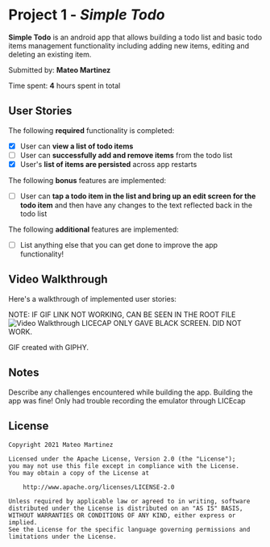 # Project 1 - *Simple Todo*

**Simple Todo** is an android app that allows building a todo list and basic todo items management functionality including adding new items, editing and deleting an existing item.

Submitted by: **Mateo Martinez**

Time spent: **4** hours spent in total

## User Stories

The following **required** functionality is completed:

* [x] User can **view a list of todo items**
* [ ] User can **successfully add and remove items** from the todo list
* [x] User's **list of items are persisted** across app restarts

The following **bonus** features are implemented:

* [ ] User can **tap a todo item in the list and bring up an edit screen for the todo item** and then have any changes to the text reflected back in the todo list

The following **additional** features are implemented:

* [ ] List anything else that you can get done to improve the app functionality!

## Video Walkthrough

Here's a walkthrough of implemented user stories:

NOTE: IF GIF LINK NOT WORKING, CAN BE SEEN IN THE ROOT FILE
<img src='https://media.giphy.com/media/jQYM0xW8DpqR7FMz0z/giphy.gif' title='Video Walkthrough' width='' alt='Video Walkthrough' />
LICECAP ONLY GAVE BLACK SCREEN. DID NOT WORK.

GIF created with GIPHY.

## Notes

Describe any challenges encountered while building the app.
Building the app was fine! Only had trouble recording the emulator through LICEcap

## License

    Copyright 2021 Mateo Martinez

    Licensed under the Apache License, Version 2.0 (the "License");
    you may not use this file except in compliance with the License.
    You may obtain a copy of the License at

        http://www.apache.org/licenses/LICENSE-2.0

    Unless required by applicable law or agreed to in writing, software
    distributed under the License is distributed on an "AS IS" BASIS,
    WITHOUT WARRANTIES OR CONDITIONS OF ANY KIND, either express or implied.
    See the License for the specific language governing permissions and
    limitations under the License.
